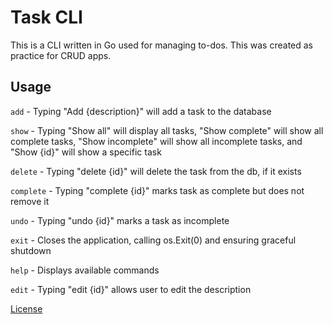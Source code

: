 # Task CLI

This is a CLI written in Go used for managing to-dos. This was created as practice for CRUD apps.

## Usage

`add` - Typing "Add {description}" will add a task to the database

`show` - Typing "Show all" will display all tasks, "Show complete" will show all complete tasks, "Show incomplete" will show all incomplete tasks, and "Show {id}" will show a specific task

`delete` - Typing "delete {id}" will delete the task from the db, if it exists

`complete` - Typing "complete {id}" marks task as complete but does not remove it

`undo` - Typing "undo {id}" marks a task as incomplete

`exit` - Closes the application, calling os.Exit(0) and ensuring graceful shutdown

`help` - Displays available commands

`edit` - Typing "edit {id}" allows user to edit the description

[License](license)
